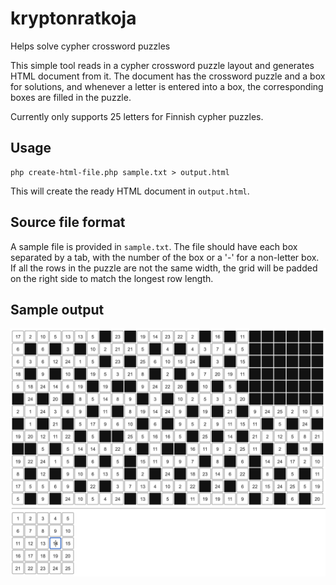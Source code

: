 # kryptonratkoja
Helps solve cypher crossword puzzles

This simple tool reads in a cypher crossword puzzle layout and generates HTML document from it. The document has the crossword puzzle and a box for solutions, and whenever a letter is entered into a box, the corresponding boxes are filled in the puzzle.

Currently only supports 25 letters for Finnish cypher puzzles.

## Usage

```
php create-html-file.php sample.txt > output.html
```

This will create the ready HTML document in `output.html`.

## Source file format

A sample file is provided in `sample.txt`. The file should have each box separated by a tab, with the number of the box or a '-' for a non-letter box. If all the rows in the puzzle are not the same width, the grid will be padded on the right side to match the longest row length.

## Sample output

![Sample cypher output](assets/cypher-sample.png)